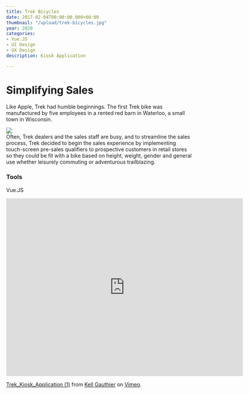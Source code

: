 ```yaml
---
title: Trek Bicycles
date: 2017-02-04T00:00:00.000+00:00
thumbnail: "/upload/trek-bicycles.jpg"
year: 2020
categories:
- Vue.JS
- UI Design
- UX Design
description: Kiosk Application

---
```

# Simplifying Sales

Like Apple, Trek had humble beginnings. The first Trek bike was manufactured by five employees in a rented red barn in Waterloo, a small town in Wisconsin.

![](/upload/trek-bikes-orchestrator.jpg)  
Often, Trek dealers and the sales staff are busy, and to streamline the sales process, Trek decided to begin the sales experience by implementing touch-screen pre-sales qualifiers to prospective customers in retail stores so they could be fit with a bike based on height, weight, gender and general use whether leisurely commuting or adventurous trailblazing.

### Tools

Vue.JS

<iframe src="https://player.vimeo.com/video/462697508" width="640" height="480" frameborder="0" allow="autoplay; fullscreen" allowfullscreen></iframe>
<p><a href="https://vimeo.com/462697508">Trek_Kiosk_Application (1)</a> from <a href="https://vimeo.com/user124088756">Kell Gauthier</a> on <a href="https://vimeo.com">Vimeo</a>.</p>